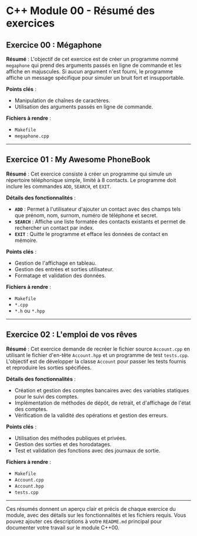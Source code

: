 # C++ Module 00 - Résumé des exercices

## Exercice 00 : Mégaphone
**Résumé** : L'objectif de cet exercice est de créer un programme nommé `megaphone` qui prend des arguments passés en ligne de commande et les affiche en majuscules. Si aucun argument n'est fourni, le programme affiche un message spécifique pour simuler un bruit fort et insupportable.

**Points clés** :
- Manipulation de chaînes de caractères.
- Utilisation des arguments passés en ligne de commande.

**Fichiers à rendre** :
- `Makefile`
- `megaphone.cpp`

---

## Exercice 01 : My Awesome PhoneBook
**Résumé** : Cet exercice consiste à créer un programme qui simule un répertoire téléphonique simple, limité à 8 contacts. Le programme doit inclure les commandes `ADD`, `SEARCH`, et `EXIT`.

**Détails des fonctionnalités** :
- **`ADD`** : Permet à l'utilisateur d'ajouter un contact avec des champs tels que prénom, nom, surnom, numéro de téléphone et secret.
- **`SEARCH`** : Affiche une liste formatée des contacts existants et permet de rechercher un contact par index.
- **`EXIT`** : Quitte le programme et efface les données de contact en mémoire.

**Points clés** :
- Gestion de l'affichage en tableau.
- Gestion des entrées et sorties utilisateur.
- Formatage et validation des données.

**Fichiers à rendre** :
- `Makefile`
- `*.cpp`
- `*.h` ou `*.hpp`

---

## Exercice 02 : L'emploi de vos rêves
**Résumé** : Cet exercice demande de recréer le fichier source `Account.cpp` en utilisant le fichier d'en-tête `Account.hpp` et un programme de test `tests.cpp`. L'objectif est de développer la classe `Account` pour passer les tests fournis et reproduire les sorties spécifiées.

**Détails des fonctionnalités** :
- Création et gestion des comptes bancaires avec des variables statiques pour le suivi des comptes.
- Implémentation de méthodes de dépôt, de retrait, et d'affichage de l'état des comptes.
- Vérification de la validité des opérations et gestion des erreurs.

**Points clés** :
- Utilisation des méthodes publiques et privées.
- Gestion des sorties et des horodatages.
- Test et validation des fonctions avec des journaux de sortie.

**Fichiers à rendre** :
- `Makefile`
- `Account.cpp`
- `Account.hpp`
- `tests.cpp`

---

Ces résumés donnent un aperçu clair et précis de chaque exercice du module, avec des détails sur les fonctionnalités et les fichiers requis. Vous pouvez ajouter ces descriptions à votre `README.md` principal pour documenter votre travail sur le module C++00.

